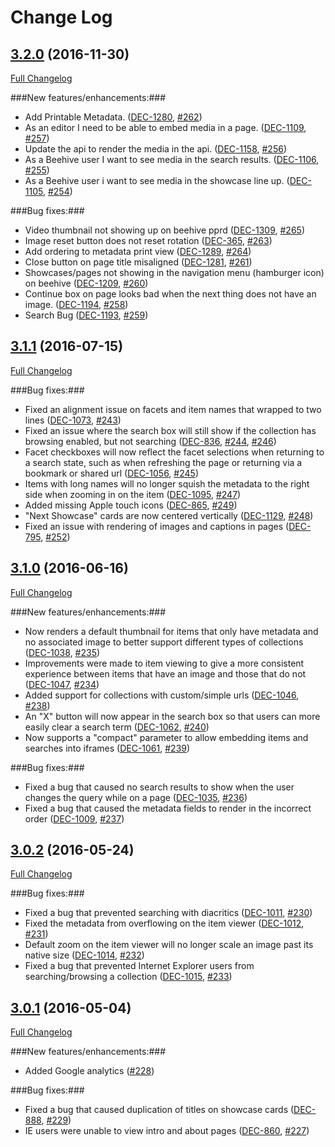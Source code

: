 # Change Log
## [3.2.0](https://github.com/ndlib/beehive/releases/tag/v3.2.0) (2016-11-30)
[Full Changelog](https://github.com/ndlib/beehive/compare/v3.1.1...v3.2.0)

###New features/enhancements:###
- Add Printable Metadata. ([DEC-1280](https://jira.library.nd.edu/browse/DEC-1280), [#262](https://github.com/ndlib/beehive/pull/262))
- As an editor I need to be able to embed media in a page. ([DEC-1109](https://jira.library.nd.edu/browse/DEC-1109), [#257](https://github.com/ndlib/beehive/pull/257))
- Update the api to render the media in the api. ([DEC-1158](https://jira.library.nd.edu/browse/DEC-1158), [#256](https://github.com/ndlib/beehive/pull/256))
- As a Beehive user I want to see media in the search results. ([DEC-1106](https://jira.library.nd.edu/browse/DEC-1106), [#255](https://github.com/ndlib/beehive/pull/255))
- As a Beehive user i want to see media in the showcase line up. ([DEC-1105](https://jira.library.nd.edu/browse/DEC-1105), [#254](https://github.com/ndlib/beehive/pull/254))

###Bug fixes:###
- Video thumbnail not showing up on beehive pprd ([DEC-1309](https://jira.library.nd.edu/browse/DEC-1309), [#265](https://github.com/ndlib/beehive/pull/265))
- Image reset button does not reset rotation ([DEC-365](https://jira.library.nd.edu/browse/DEC-365), [#263](https://github.com/ndlib/beehive/pull/263))
- Add ordering to metadata print view ([DEC-1289](https://jira.library.nd.edu/browse/DEC-1289), [#264](https://github.com/ndlib/beehive/pull/264))
- Close button on page title misaligned ([DEC-1281](https://jira.library.nd.edu/browse/DEC-1281), [#261](https://github.com/ndlib/beehive/pull/261))
- Showcases/pages not showing in the navigation menu (hamburger icon) on beehive ([DEC-1209](https://jira.library.nd.edu/browse/DEC-1209), [#260](https://github.com/ndlib/beehive/pull/260))
- Continue box on page looks bad when the next thing does not have an image. ([DEC-1194](https://jira.library.nd.edu/browse/DEC-1194), [#258](https://github.com/ndlib/beehive/pull/258))
- Search Bug ([DEC-1193](https://jira.library.nd.edu/browse/DEC-1193), [#259](https://github.com/ndlib/beehive/pull/259))
  
## [3.1.1](https://github.com/ndlib/beehive/releases/tag/v3.1.1) (2016-07-15)
[Full Changelog](https://github.com/ndlib/beehive/compare/v3.1.0...v3.1.1)

###Bug fixes:###
  - Fixed an alignment issue on facets and item names that wrapped to two lines ([DEC-1073](https://jira.library.nd.edu/browse/DEC-1073), [#243](https://github.com/ndlib/beehive/pull/243))
  - Fixed an issue where the search box will still show if the collection has browsing enabled, but not searching ([DEC-836](https://jira.library.nd.edu/browse/DEC-836), [#244](https://github.com/ndlib/beehive/pull/244), [#246](https://github.com/ndlib/beehive/pull/246))
  - Facet checkboxes will now reflect the facet selections when returning to a search state, such as when refreshing the page or returning via a bookmark or shared url ([DEC-1056](https://jira.library.nd.edu/browse/DEC-1056), [#245](https://github.com/ndlib/beehive/pull/245))
  - Items with long names will no longer squish the metadata to the right side when zooming in on the item ([DEC-1095](https://jira.library.nd.edu/browse/DEC-1095), [#247](https://github.com/ndlib/beehive/pull/247))
  - Added missing Apple touch icons ([DEC-865](https://jira.library.nd.edu/browse/DEC-865), [#249](https://github.com/ndlib/beehive/pull/249))
  - "Next Showcase" cards are now centered vertically ([DEC-1129](https://jira.library.nd.edu/browse/DEC-1129), [#248](https://github.com/ndlib/beehive/pull/248))
  - Fixed an issue with rendering of images and captions in pages ([DEC-795](https://jira.library.nd.edu/browse/DEC-795), [#252](https://github.com/ndlib/beehive/pull/252))
  
## [3.1.0](https://github.com/ndlib/beehive/releases/tag/v3.1.0) (2016-06-16)
[Full Changelog](https://github.com/ndlib/beehive/compare/v3.0.2...v3.1.0)

###New features/enhancements:###
  - Now renders a default thumbnail for items that only have metadata and no associated image to better support different types of collections ([DEC-1038](https://jira.library.nd.edu/browse/DEC-1038), [#235](https://github.com/ndlib/beehive/pull/235))
  - Improvements were made to item viewing to give a more consistent experience between items that have an image and those that do not  ([DEC-1047](https://jira.library.nd.edu/browse/DEC-1047), [#234](https://github.com/ndlib/beehive/pull/234))
  - Added support for collections with custom/simple urls ([DEC-1046](https://jira.library.nd.edu/browse/DEC-1046), [#238](https://github.com/ndlib/beehive/pull/238))
  - An "X" button will now appear in the search box so that users can more easily clear a search term ([DEC-1062](https://jira.library.nd.edu/browse/DEC-1062), [#240](https://github.com/ndlib/beehive/pull/240))
  - Now supports a "compact" parameter to allow embedding items and searches into iframes ([DEC-1061](https://jira.library.nd.edu/browse/DEC-1061), [#239](https://github.com/ndlib/beehive/pull/239))

###Bug fixes:###
  - Fixed a bug that caused no search results to show when the user changes the query while on a page ([DEC-1035](https://jira.library.nd.edu/browse/DEC-1035), [#236](https://github.com/ndlib/beehive/pull/236))
  - Fixed a bug that caused the metadata fields to render in the incorrect order ([DEC-1009](https://jira.library.nd.edu/browse/DEC-1009), [#237](https://github.com/ndlib/beehive/pull/237))


## [3.0.2](https://github.com/ndlib/beehive/releases/tag/v3.0.2) (2016-05-24)
[Full Changelog](https://github.com/ndlib/beehive/compare/v3.0.1...v3.0.2)

###Bug fixes:###
  - Fixed a bug that prevented searching with diacritics ([DEC-1011](https://jira.library.nd.edu/browse/DEC-1011), [#230](https://github.com/ndlib/beehive/pull/230))
  - Fixed the metadata from overflowing on the item viewer ([DEC-1012](https://jira.library.nd.edu/browse/DEC-1012), [#231](https://github.com/ndlib/beehive/pull/231))
  - Default zoom on the item viewer will no longer scale an image past its native size ([DEC-1014](https://jira.library.nd.edu/browse/DEC-1014), [#232](https://github.com/ndlib/beehive/pull/232))
  - Fixed a bug that prevented Internet Explorer users from searching/browsing a collection ([DEC-1015](https://jira.library.nd.edu/browse/DEC-1015), [#233](https://github.com/ndlib/beehive/pull/233))

## [3.0.1](https://github.com/ndlib/beehive/releases/tag/v3.0.1) (2016-05-04)
[Full Changelog](https://github.com/ndlib/beehive/compare/v3.0.0...v3.0.1)

###New features/enhancements:###
  - Added Google analytics ([#228](https://github.com/ndlib/beehive/pull/228))

###Bug fixes:###
  - Fixed a bug that caused duplication of titles on showcase cards ([DEC-888](https://jira.library.nd.edu/browse/DEC-888), [#229](https://github.com/ndlib/beehive/pull/229))
  - IE users were unable to view intro and about pages ([DEC-860](https://jira.library.nd.edu/browse/DEC-860), [#227](https://github.com/ndlib/beehive/pull/227))
